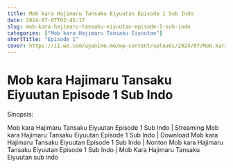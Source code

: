 ```yaml
---
title: Mob kara Hajimaru Tansaku Eiyuutan Episode 1 Sub Indo
date: 2024-07-07T02:45:17
slug: mob-kara-hajimaru-tansaku-eiyuutan-episode-1-sub-indo
categories: ["Mob kara Hajimaru Tansaku Eiyuutan"]
shortTitle: "Episode 1"
cover: https://i1.wp.com/ayanime.me/wp-content/uploads/2024/07/Mob.kara_.Hajimaru.Tansaku.Eiyuutan.full_.4205931-1-scaled.jpg
---
```


# Mob kara Hajimaru Tansaku Eiyuutan Episode 1 Sub Indo

<iframe-loader iframe-src1="https://play.ayanime.me/include/fluidplayer/fluidplayer.php?VideoSrc1=https%3A%2F%2Fdrive.google.com%2Ffile%2Fd%2F1PL9T_Gmr1dkPk-AzXJPdMLsLvr7STLq8%2Fview%3Fusp%3Ddrive_link&VideoType1=video%2Fmp4&VideoQuality1=480p&VideoSrc2=https%3A%2F%2Fdrive.google.com%2Ffile%2Fd%2F1JkY42CRynJyI8ft63wH2QlkKiAOKphzr%2Fview%3Fusp%3Ddrive_link&VideoType2=video%2Fmp4&VideoQuality2=720p&VideoSrc3=https%3A%2F%2Fdrive.google.com%2Ffile%2Fd%2F1XYRPlrRfWjtiwBfYL4lkLKjCvIn33rJ2%2Fview%3Fusp%3Ddrive_link&VideoType3=video%2Fmp4&VideoQuality3=1080p&VideoSrc4=&VideoType4=&VideoQuality4=&VideoPoster=&VideoTrack1=&kind1=&srclang1=&label1=&default1=&VideoTrack2=&kind2=&srclang2=&label2=&default2=&player=fluid+player&server=Drive+API&api=&width=100%25&height=900px" iframe-src2="https://drive.google.com/file/d/1XYRPlrRfWjtiwBfYL4lkLKjCvIn33rJ2/preview"></iframe-loader>

Sinopsis:
<p>Mob kara Hajimaru Tansaku Eiyuutan Episode 1 Sub Indo | Streaming Mob kara Hajimaru Tansaku Eiyuutan Episode 1 Sub Indo | Download Mob kara Hajimaru Tansaku Eiyuutan Episode 1 Sub Indo | Nonton Mob kara Hajimaru Tansaku Eiyuutan Episode 1 Sub Indo | Mob Kara Hajimaru Tansaku Eiyuutan sub indo</p>

